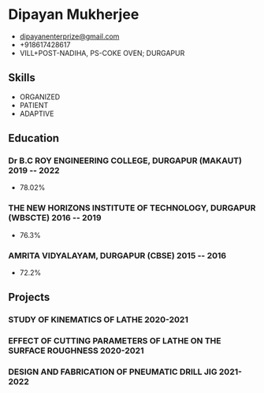 # Dipayan Mukherjee

- <dipayanenterprize@gmail.com>
- +918617428617
- VILL+POST-NADIHA, PS-COKE OVEN; DURGAPUR


## Skills
  - ORGANIZED
  - PATIENT
  - ADAPTIVE


## Education

### <span>Dr B.C ROY ENGINEERING COLLEGE, DURGAPUR (MAKAUT)</span> <span>2019 -- 2022</span>

  - 78.02%

### <span>THE NEW HORIZONS INSTITUTE OF TECHNOLOGY, DURGAPUR (WBSCTE)</span> <span>2016 -- 2019</span>

  - 76.3%

### <span>AMRITA VIDYALAYAM, DURGAPUR (CBSE)</span> <span>2015 -- 2016</span>

  - 72.2%




## Projects

### <span>STUDY OF KINEMATICS OF LATHE</span> <span>2020-2021</span>


### <span>EFFECT OF CUTTING PARAMETERS OF LATHE ON THE SURFACE ROUGHNESS</span> <span>2020-2021</span>


### <span>DESIGN AND FABRICATION OF PNEUMATIC DRILL JIG</span> <span>2021-2022</span>


